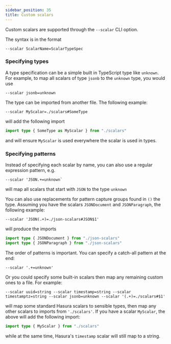 ```yaml
---
sidebar_position: 35
title: Custom scalars
---
```


Custom scalars are supported through the `--scalar` CLI option.

The syntax is in the format

```
--scalar ScalarName=ScalarTypeSpec
```

### Specifying types

A type specification can be a simple built in TypeScript type like `unknown`. For example, to map all scalars of type `jsonb` to the `unknown` type, you would use

```
--scalar jsonb=unknown
```

The type can be imported from another file. The following example:

```
--scalar MyScalar=./scalars#SomeType
```

will add the following import

```typescript
import type { SomeType as MyScalar } from "./scalars"
```

and will ensure `MyScalar` is used everywhere the scalar is used in types.

### Specifying patterns

Instead of specifying each scalar by name, you can also use a regular expression pattern, e.g.

```
--scalar 'JSON.+=unknown`
```

will map all scalars that start with `JSON` to the type `unknown`

You can also use replacements for pattern capture groups found in `()` the type. Assuming you have the scalars `JSONDocument` and `JSONParagraph`, the following example:

```
--scalar 'JSON(.+)=./json-scalars#JSON$1'
```

will produce the imports

```typescript
import type { JSONDocument } from "./json-scalars"
import type { JSONParagraph } from "./json-scalars"
```

The order of patterns is important. You can specify a catch-all pattern at the end:

```
--scalar '.+=unknown'
```

Or you could specify some built-in scalars then map any remaining custom ones to a file. For example:

```
--scalar uuid=string --scalar timestamp=string --scalar timestamptz=string --scalar jsonb=unknown --scalar '(.+)=./scalars#$1'
```

will map some standard Hasura scalars to sensible types, then map any other scalars to imports
from `'./scalars'`. If you have a scalar `MyScalar`, the above will add the following import:

```typescript
import type { MyScalar } from "./scalars"
```

while at the same time, Hasura's `timestamp` scalar will still map to a string.
